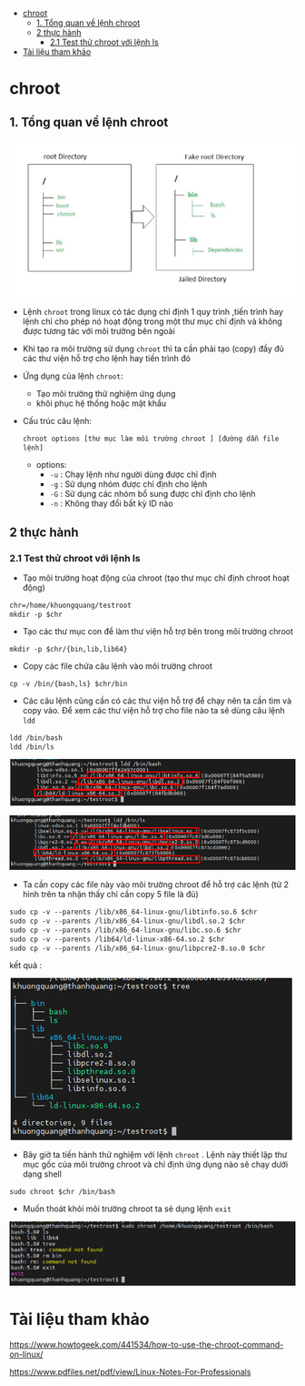 - [chroot](#chroot)
  - [1. Tổng quan về lệnh chroot](#1-tổng-quan-về-lệnh-chroot)
  - [2 thực hành](#2-thực-hành)
    - [2.1 Test thử chroot với lệnh ls](#21-test-thử-chroot-với-lệnh-ls)
- [Tài liệu tham khảo](#tài-liệu-tham-khảo)

# chroot
## 1. Tổng quan về lệnh chroot
![Alt](/thuctap/anh/Screenshot_527.png)
- Lệnh `chroot` trong linux có tác dụng chỉ định 1 quy trình ,tiến trình hay lệnh chỉ cho phép nó hoạt động trong một thư mục chỉ định và không được tương tác với môi trường bên ngoài
- Khi tạo ra môi trường sử dụng `chroot` thì ta cần phải tạo (copy) đầy đủ các thư viện hỗ trợ cho lệnh hay tiến trình đó
- Ứng dụng của lệnh `chroot`:
  - Tạo môi trường thử nghiệm ứng dụng
  - khôi phục hệ thống hoặc mật khẩu

- Cấu trúc câu lệnh:

    ```
    chroot options [thư mục làm môi trường chroot ] [đường dẫn file lệnh]
    ```
    - options:
      - `-u` : Chạy lệnh như người dùng được chỉ định
      - `-g` : Sử dụng nhóm được chỉ định cho lệnh
      - `-G` : Sử dụng các nhóm bổ sung được chỉ định cho lệnh
      - `-n` : Không thay đổi bất kỳ ID nào

## 2 thực hành
### 2.1 Test thử chroot với lệnh ls
- Tạo môi trường hoạt động của chroot (tạo thư mục chỉ định chroot hoạt động)

```
chr=/home/khuongquang/testroot
mkdir -p $chr
```
- Tạo các thư mục con để làm thư viện hỗ trợ bên trong môi trường chroot

```
mkdir -p $chr/{bin,lib,lib64}
```
- Copy các file chứa câu lệnh vào môi trường chroot

```
cp -v /bin/{bash,ls} $chr/bin
```
- Các câu lệnh cũng cần có các thư viện hỗ trợ để chạy nên ta cần tìm và copy vào. Để xem các thư viện hỗ trợ cho file nào ta sẽ dùng câu lệnh `ldd`

```
ldd /bin/bash
ldd /bin/ls
```

![Alt](/thuctap/anh/Screenshot_528.png)

![Alt](/thuctap/anh/Screenshot_529.png)


- Ta cần copy các file này vào môi trường chroot để hỗ trợ các lệnh (từ 2 hình trên ta nhận thấy chỉ cần copy 5 file là đủ)

```
sudo cp -v --parents /lib/x86_64-linux-gnu/libtinfo.so.6 $chr
sudo cp -v --parents /lib/x86_64-linux-gnu/libdl.so.2 $chr
sudo cp -v --parents /lib/x86_64-linux-gnu/libc.so.6 $chr
sudo cp -v --parents /lib64/ld-linux-x86-64.so.2 $chr
sudo cp -v --parents /lib/x86_64-linux-gnu/libpcre2-8.so.0 $chr

```
kết quả :

![Alt](/thuctap/anh/Screenshot_530.png)

- Bây giờ ta tiến hành thử nghiệm với lệnh `chroot` . Lệnh này thiết lập thư mục gốc của môi trường chroot và chỉ định ứng dụng nào sẽ chạy dưới dạng shell

```
sudo chroot $chr /bin/bash
```
- Muốn thoát khỏi môi trường chroot ta sẻ dụng lệnh `exit`

![Alt](/thuctap/anh/Screenshot_531.png)


# Tài liệu tham khảo

https://www.howtogeek.com/441534/how-to-use-the-chroot-command-on-linux/

https://www.pdfiles.net/pdf/view/Linux-Notes-For-Professionals